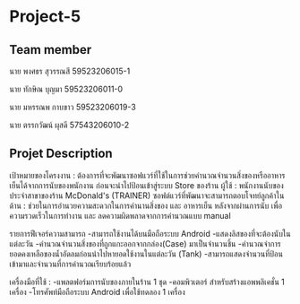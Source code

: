 # Project-5

## Team member
  นาย พงศธร สุวรรณสี 59523206015-1

  นาย ทักษิณ บุญมา 59523206011-0

  นาย มหรรณพ กาบขาว 59523206019-3

  นาย ตรรกวัฒน์ ผุสดี 57543206010-2 

## Projet Description
เป้าหมายของโครงงาน :
ต้องการที่จะพัฒนาซอฟแวร์ที่ใช้ในการช่วยคำนวณจำนวนสิ่งของหรืออาหารเย็นได้จากการนับของพนักงาน ก่อนจะนำไปป้อนเข้าสู่ระบบ Store ของร้าน
ผู้ใช้ :
พนักงานนับของประจำสาขาของร้าน McDonald's (TRAINER)
ซอฟต์แวร์ที่พัฒนาจะสามารถตอบโจทย์ลูกค้าในด้าน :
ช่วยในการอำนวยความสะดวกในการคำนานสิ่งของ และ อาหารเย็น หลังจากผ่านการนับ เพื่อความรวดเร็วในการทำงาน และ ลดความผิดพลาดจากการคำนวณแบบ manual


รายการฟีเจอร์ความสามารถ
-สามารถใช้งานได้บนมือถือระบบ Android
-แสดงลิสของที่จะต้องนับในแต่ละวัน
-คำนวณจำนวนสิ่งของที่ถูกแกะออกจากกล่อง(Case) มาเป็นจำนวนชิ้น
-คำนวณจำการยอดคงเหลือของน้ำอัดลมก่อนนำไปหายอดใช้งานในแต่ละวัน (Tank)
-สามารถแสดงจำนวนที่ป้อนเข้ามาและจำนวนที่การคำนวณเรียบร้อยแล้ว


เครื่องมือที่ใช้ :
-แพลตฟอร์มการนับของภายในร้าน	1 ชุด
-คอมพิวเตอร์ สำหรับสร้างแอพพลิเคชั่น 1 เครื่อง
-โทรศัพท์มือถือระบบ Android เพื่อใช้ทดลอง 1 เครื่อง

